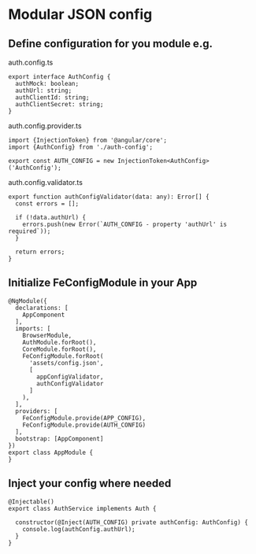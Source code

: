# Modular JSON config

## Define configuration for you module e.g.

auth.config.ts

    export interface AuthConfig {
      authMock: boolean;
      authUrl: string;
      authClientId: string;
      authClientSecret: string;
    }
    
auth.config.provider.ts

    import {InjectionToken} from '@angular/core';
    import {AuthConfig} from './auth-config';

    export const AUTH_CONFIG = new InjectionToken<AuthConfig>('AuthConfig');

auth.config.validator.ts

    export function authConfigValidator(data: any): Error[] {
      const errors = [];
    
      if (!data.authUrl) {
        errors.push(new Error(`AUTH_CONFIG - property 'authUrl' is required`));
      }
    
      return errors;
    }

## Initialize FeConfigModule in your App

    @NgModule({
      declarations: [
        AppComponent
      ],
      imports: [
        BrowserModule,
        AuthModule.forRoot(),
        CoreModule.forRoot(),
        FeConfigModule.forRoot(
          'assets/config.json',
          [
            appConfigValidator, 
            authConfigValidator
          ]
        ),
      ],
      providers: [
        FeConfigModule.provide(APP_CONFIG),
        FeConfigModule.provide(AUTH_CONFIG)
      ],
      bootstrap: [AppComponent]
    })
    export class AppModule {
    }


## Inject your config where needed

    @Injectable()
    export class AuthService implements Auth {
    
      constructor(@Inject(AUTH_CONFIG) private authConfig: AuthConfig) {
        console.log(authConfig.authUrl);
      }
    }


